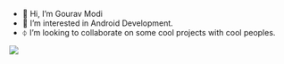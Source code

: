 - 👋 Hi, I’m Gourav Modi
- 👀 I’m interested in Android Development.
- ⏀ I’m looking to collaborate on some cool projects with cool peoples.

<!---
vickyjsr/vickyjsr is a ✨ special ✨ repository because its `README.md` (this file) appears on your GitHub profile.
You can click the Preview link to take a look at your changes.
--->


![](https://komarev.com/ghpvc/?username=vickyjsr&color=blue)
